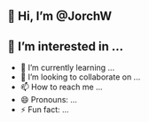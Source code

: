 ## 👋 Hi, I’m @JorchW

## 👀 I’m interested in ...

- 🌱 I’m currently learning ...
- 💞️ I’m looking to collaborate on ...
- 📫 How to reach me ...
- 😄 Pronouns: ...
- ⚡ Fun fact: ...

<!---
JorchW/JorchW is a ✨ special ✨ repository because its `README.md` (this file) appears on your GitHub profile.
You can click the Preview link to take a look at your changes.
--->
